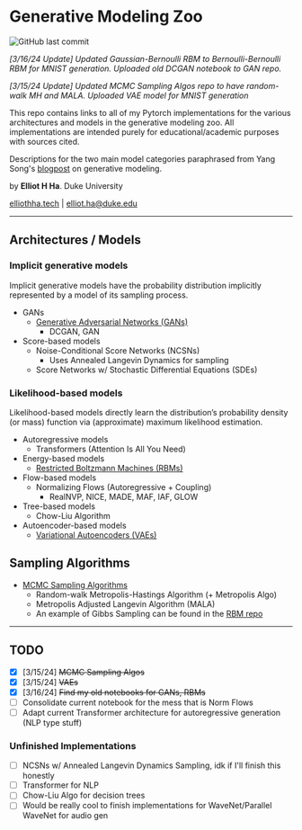 # Generative Modeling Zoo
![GitHub last commit](https://img.shields.io/github/last-commit/elliothha/generative-modeling-zoo)

*[3/16/24 Update] Updated Gaussian-Bernoulli RBM to Bernoulli-Bernoulli RBM for MNIST generation. Uploaded old DCGAN notebook to GAN repo.*

*[3/15/24 Update] Updated MCMC Sampling Algos repo to have random-walk MH and MALA. Uploaded VAE model for MNIST generation*

This repo contains links to all of my Pytorch implementations for the various architectures and models in the generative modeling zoo. All implementations are intended purely for educational/academic purposes with sources cited.

Descriptions for the two main model categories paraphrased from Yang Song's [blogpost](https://yang-song.net/blog/2021/score/) on generative modeling.

by **Elliot H Ha**. Duke University

[elliothha.tech](https://elliothha.tech/) | [elliot.ha@duke.edu](mailto:elliot.ha@duke.edu)

---

## Architectures / Models
### Implicit generative models
Implicit generative models have the probability distribution implicitly represented by a model of its sampling process.
- GANs
   - [Generative Adversarial Networks (GANs)](https://github.com/elliothha/generative-adversarial-networks)
      - DCGAN, GAN
- Score-based models
   - Noise-Conditional Score Networks (NCSNs)
      - Uses Annealed Langevin Dynamics for sampling
   - Score Networks w/ Stochastic Differential Equations (SDEs)
 
### Likelihood-based models
Likelihood-based models directly learn the distribution’s probability density (or mass) function via (approximate) maximum likelihood estimation.
 - Autoregressive models
   - Transformers (Attention Is All You Need)
 - Energy-based models
    - [Restricted Boltzmann Machines (RBMs)](https://github.com/elliothha/restricted-boltzmann-machines)
 - Flow-based models
   - Normalizing Flows (Autoregressive + Coupling)
      - RealNVP, NICE, MADE, MAF, IAF, GLOW
- Tree-based models
   - Chow-Liu Algorithm
- Autoencoder-based models
  - [Variational Autoencoders (VAEs)](https://github.com/elliothha/variational-autoencoders)


## Sampling Algorithms

- [MCMC Sampling Algorithms](https://github.com/elliothha/mcmc-sampling-algos)
    - Random-walk Metropolis-Hastings Algorithm (+ Metropolis Algo)
    - Metropolis Adjusted Langevin Algorithm (MALA)
    - An example of Gibbs Sampling can be found in the [RBM repo](https://github.com/elliothha/restricted-boltzmann-machines/tree/main)

---

## TODO
- [x] [3/15/24] ~~MCMC Sampling Algos~~
- [x] [3/15/24] ~~VAEs~~
- [x] [3/16/24] ~~Find my old notebooks for GANs, RBMs~~
- [ ] Consolidate current notebook for the mess that is Norm Flows
- [ ] Adapt current Transformer architecture for autoregressive generation (NLP type stuff)
### Unfinished Implementations
- [ ] NCSNs w/ Annealed Langevin Dynamics Sampling, idk if I'll finish this honestly
- [ ] Transformer for NLP
- [ ] Chow-Liu Algo for decision trees
- [ ] Would be really cool to finish implementations for WaveNet/Parallel WaveNet for audio gen
